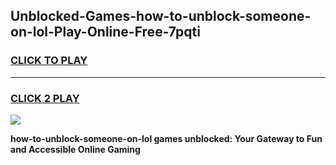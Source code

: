 
## Unblocked-Games-how-to-unblock-someone-on-lol-Play-Online-Free-7pqti
<h3>
<a href="https://premium76.site?title=how-to-unblock-someone-on-lol&ref=26A">CLICK TO PLAY</a></h3>
<hr>

<h3>
<a href="https://premium76.site?title=how-to-unblock-someone-on-lol&ref=26A">CLICK 2 PLAY</a>
  
</h3>

<a href="https://premium76.site?title=how-to-unblock-someone-on-lol&ref=26A"><img src="https://clearcache.store/games.png"></a>


**how-to-unblock-someone-on-lol games unblocked: Your Gateway to Fun and Accessible Online Gaming**
